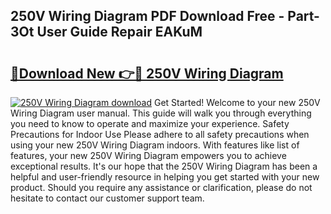## 250V Wiring Diagram PDF Download Free - Part-3Ot User Guide Repair EAKuM

# <h2><a href="http://dfkxu2.blite.top/?on=250V+Wiring+Diagram">🔗Download New 👉🔴 250V Wiring Diagram</a></h2>

[![250V Wiring Diagram download](https://i.imgur.com/lujVjoI.png)](http://dfkxu2.blite.top/?on=250V+Wiring+Diagram)
Get Started! Welcome to your new 250V Wiring Diagram user manual. This guide will walk you through everything you need to know to operate and maximize your experience. Safety Precautions for Indoor Use Please adhere to all safety precautions when using your new 250V Wiring Diagram indoors. With features like list of features, your new 250V Wiring Diagram empowers you to achieve exceptional results. It's our hope that the 250V Wiring Diagram has been a helpful and user-friendly resource in helping you get started with your new product. Should you require any assistance or clarification, please do not hesitate to contact our customer support team.
